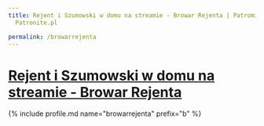 ```yaml
---
title: Rejent i Szumowski w domu na streamie - Browar Rejenta | Patromierz - statystyki
  Patronite.pl

permalink: /browarrejenta
---
```


# [Rejent i Szumowski w domu na streamie - Browar Rejenta](https://patronite.pl/browarrejenta)

{% include profile.md name="browarrejenta" prefix="b" %}
